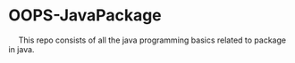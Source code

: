 # OOPS-JavaPackage

&emsp; This repo consists of all the java programming basics related to package in java.